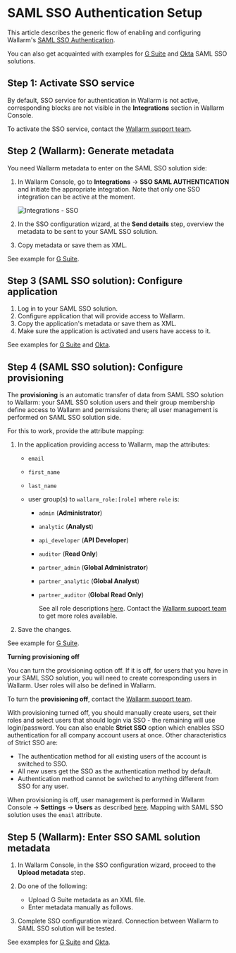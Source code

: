 # SAML SSO Authentication Setup

[img-disable-sso-provider]:     ../../../images/admin-guides/configuration-guides/sso/disable-sso-provider.png
[doc-setup-sso-gsuite]:     gsuite/overview.md
[doc-setup-sso-okta]:       okta/overview.md

This article describes the generic flow of enabling and configuring Wallarm's [SAML SSO Authentication](intro.md).

You can also get acquainted with examples for [G Suite](sso-gsuite.md) and [Okta](sso-okta.md) SAML SSO solutions.

## Step 1: Activate SSO service

By default, SSO service for authentication in Wallarm is not active, corresponding blocks are not visible in the **Integrations** section in Wallarm Console.

To activate the SSO service, contact the [Wallarm support team](mailto:support@wallarm.com).

## Step 2 (Wallarm): Generate metadata

You need Wallarm metadata to enter on the SAML SSO solution side:

1. In Wallarm Console, go to **Integrations** → **SSO SAML AUTHENTICATION** and initiate the appropriate integration. Note that only one SSO integration can be active at the moment.

    ![Integrations - SSO](../../../../images/admin-guides/configuration-guides/sso/sso-integration-add.png)

1. In the SSO configuration wizard, at the **Send details** step, overview the metadata to be sent to your SAML SSO solution.
1. Copy metadata or save them as XML.

See example for [G Suite](sso-gsuite.md#step-2-wallarm-generate-metadata).

## Step 3 (SAML SSO solution): Configure application

1. Log in to your SAML SSO solution.
1. Configure application that will provide access to Wallarm.
1. Copy the application's metadata or save them as XML.
1. Make sure the application is activated and users have access to it.

See examples for [G Suite](sso-gsuite.md#step-3-g-suite-configure-application) and [Okta](sso-okta.md#step-3-okta-configure-application).

## Step 4 (SAML SSO solution): Configure provisioning

The **provisioning** is an automatic transfer of data from SAML SSO solution to Wallarm: your SAML SSO solution users and their group membership define access to Wallarm and permissions there; all user management is performed on SAML SSO solution side.

For this to work, provide the attribute mapping:

1. In the application providing access to Wallarm, map the attributes:

    * `email`
    * `first_name`
    * `last_name`
    * user group(s) to `wallarm_role:[role]` where `role` is:

        * `admin` (**Administrator**)
        * `analytic` (**Analyst**)
        * `api_developer` (**API Developer**)
        * `auditor` (**Read Only**)
        * `partner_admin` (**Global Administrator**)
        * `partner_analytic` (**Global Analyst**)
        * `partner_auditor` (**Global Read Only**)

            See all role descriptions [here](../../../user-guides/settings/users.md#user-roles). Contact the [Wallarm support team](mailto:support@wallarm.com) to get more roles available.

1. Save the changes.

See example for [G Suite](sso-gsuite.md#step-4-g-suite-configure-provisioning).

**Turning provisioning off**

You can turn the provisioning option off. If it is off, for users that you have in your SAML SSO solution, you will need to create corresponding users in Wallarm. User roles will also be defined in Wallarm.

To turn the **provisioning off**, contact the [Wallarm support team](mailto:support@wallarm.com).

With provisioning turned off, you should manually create users, set their roles and select users that should login via SSO - the remaining will use login/password. You can also enable **Strict SSO** option which enables SSO authentication for all company account users at once. Other characteristics of Strict SSO are:

* The authentication method for all existing users of the account is switched to SSO.
* All new users get the SSO as the authentication method by default.
* Authentication method cannot be switched to anything different from SSO for any user.

When provisioning is off, user management is performed in Wallarm Console → **Settings** → **Users** as described [here](../../../user-guides/settings/users.md). Mapping with SAML SSO solution uses the `email` attribute.

## Step 5 (Wallarm): Enter SSO SAML solution metadata

1. In Wallarm Console, in the SSO configuration wizard, proceed to the **Upload metadata** step.
1. Do one of the following:

    * Upload G Suite metadata as an XML file.
    * Enter metadata manually as follows.

1. Complete SSO configuration wizard. Connection between Wallarm to SAML SSO solution will be tested.

See examples for [G Suite](sso-gsuite.md#step-5-wallarm-enter-g-suite-metadata) and [Okta](sso-okta.md#step-6-wallarm-enter-okta-metadata).
